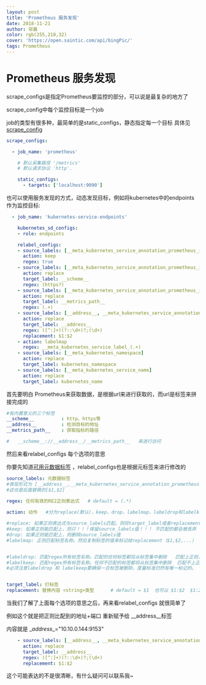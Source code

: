 ```yaml
---
layout: post
title: 'Prometheus 服务发现'
date: 2018-11-21
author: 邬晨
color: rgb(255,210,32)
cover: 'https://open.saintic.com/api/bingPic/'
tags: Prometheus
---
```

# Prometheus 服务发现

scrape_configs是指定Prometheus要监控的部分，可以说是最复杂的地方了

scrape_config中每个监控目标是一个job

job的类型有很多种，最简单的是static_configs，静态指定每一个目标  具体见[scrape_config](https://prometheus.io/docs/prometheus/latest/configuration/configuration/#scrape_config)

```yaml
scrape_configs:

  - job_name: 'prometheus'

    # 默认采集路径 '/metrics'
    # 默认请求协议 'http'.

    static_configs:
      - targets: ['localhost:9090']
```

也可以使用服务发现的方式，动态发现目标，例如将kubernetes中的endpoints作为监控目标:

```yaml
  - job_name: 'kubernetes-service-endpoints'

    kubernetes_sd_configs:
    - role: endpoints

    relabel_configs:
    - source_labels: [__meta_kubernetes_service_annotation_prometheus_io_scrape]
      action: keep
      regex: true
    - source_labels: [__meta_kubernetes_service_annotation_prometheus_io_scheme]
      action: replace
      target_label: __scheme__
      regex: (https?)
    - source_labels: [__meta_kubernetes_service_annotation_prometheus_io_path]
      action: replace
      target_label: __metrics_path__
      regex: (.+)
    - source_labels: [__address__, __meta_kubernetes_service_annotation_prometheus_io_port]
      action: replace
      target_label: __address__
      regex: ([^:]+)(?::\d+)?;(\d+)
      replacement: $1:$2
    - action: labelmap
      regex: __meta_kubernetes_service_label_(.+)
    - source_labels: [__meta_kubernetes_namespace]
      action: replace
      target_label: kubernetes_namespace
    - source_labels: [__meta_kubernetes_service_name]
      action: replace
      target_label: kubernetes_name    
```



首先要明白 Prometheus来获取数据，是根据url来进行获取的，而url是标签来拼接完成的

```yaml
#有内置意义的三个标签
__scheme__          : http、https等
__address__         : 检测目标的地址 
__metrics_path__    : 获取指标的路径

#   __scheme__://__address__/__metrics_path__   来进行访问
```

然后来看relabel_configs 每个选项的意思

你要先知道[可用元数据标签](https://prometheus.io/docs/prometheus/latest/configuration/configuration/#kubernetes_sd_config) ，relabel_configs也是根据元标签来进行修改的

```yaml
source_labels: 元数据标签
#表现形式为 [__address__,__meta_kubernetes_service_annotation_prometheus_io_port]
#这也是后面替换的[$1,$2]
 
regex: 任何有效的RE2正则表达式   # default = (.*)

action: 动作   #分为replace(默认)，keep，drop，labelmap，labeldrop和labelkeep

#replace: 如果正则表达式与source_labels匹配。则将target_label或者replacement替换为source_labels的值！！！($1,$2,...),如果正则表达式不匹配, 则不会进行替换
#keep: 如果正则能匹配上，则只！！！保留source_labels值！！！ 不匹配的都会被丢弃
#drop: 如果正则能匹配上，则删除source_labels值
#labelmap: 正则匹配标签名称。然后复制标签的值来标记给replacement（$1,$2,...）


#labeldrop: 匹配regex所有标签名称。匹配的任何标签都将从标签集中删除   匹配上正则，标签将被删除
#labelkeep: 匹配regex所有标签名称。任何不匹配的标签都将从标签集中删除  匹配不上正则，标签将被删除
#必须注意labeldrop 和 labelkeep要确保一旦标签被删除，度量标准仍然有唯一标记的。


target_label: 打标签
replacement: 替换内容 <string>类型      # default = $1  也可以 $1:$2  $1:222  等等
```



当我们了解了上面每个选项的意思之后，再来看relabel_configs 就很简单了

例如这个就是把正则比配到的地址+端口 重新赋予给 \__address__标签

内容就是  \__address__="10.10.0.144:9153"

```yaml
    - source_labels: [__address__, __meta_kubernetes_service_annotation_prometheus_io_port]
      action: replace
      target_label: __address__
      regex: ([^:]+)(?::\d+)?;(\d+)
      replacement: $1:$2
```



这个可能表达的不是很清晰，有什么疑问可以联系我~
